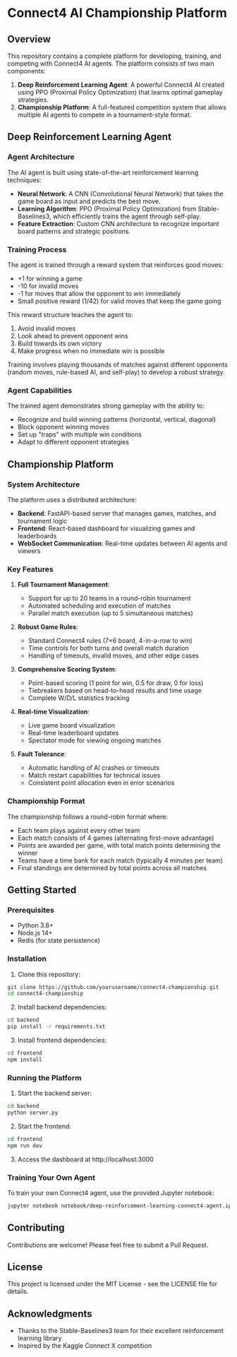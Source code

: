 # Connect4 AI Championship Platform

## Overview

This repository contains a complete platform for developing, training, and competing with Connect4 AI agents. The platform consists of two main components:

1. **Deep Reinforcement Learning Agent**: A powerful Connect4 AI created using PPO (Proximal Policy Optimization) that learns optimal gameplay strategies.
2. **Championship Platform**: A full-featured competition system that allows multiple AI agents to compete in a tournament-style format.

## Deep Reinforcement Learning Agent

### Agent Architecture

The AI agent is built using state-of-the-art reinforcement learning techniques:

- **Neural Network**: A CNN (Convolutional Neural Network) that takes the game board as input and predicts the best move.
- **Learning Algorithm**: PPO (Proximal Policy Optimization) from Stable-Baselines3, which efficiently trains the agent through self-play.
- **Feature Extraction**: Custom CNN architecture to recognize important board patterns and strategic positions.

### Training Process

The agent is trained through a reward system that reinforces good moves:
- +1 for winning a game
- -10 for invalid moves
- -1 for moves that allow the opponent to win immediately 
- Small positive reward (1/42) for valid moves that keep the game going

This reward structure teaches the agent to:
1. Avoid invalid moves
2. Look ahead to prevent opponent wins
3. Build towards its own victory
4. Make progress when no immediate win is possible

Training involves playing thousands of matches against different opponents (random moves, rule-based AI, and self-play) to develop a robust strategy.

### Agent Capabilities

The trained agent demonstrates strong gameplay with the ability to:
- Recognize and build winning patterns (horizontal, vertical, diagonal)
- Block opponent winning moves
- Set up "traps" with multiple win conditions
- Adapt to different opponent strategies

## Championship Platform

### System Architecture

The platform uses a distributed architecture:
- **Backend**: FastAPI-based server that manages games, matches, and tournament logic
- **Frontend**: React-based dashboard for visualizing games and leaderboards
- **WebSocket Communication**: Real-time updates between AI agents and viewers

### Key Features

1. **Full Tournament Management**:
   - Support for up to 20 teams in a round-robin tournament
   - Automated scheduling and execution of matches
   - Parallel match execution (up to 5 simultaneous matches)

2. **Robust Game Rules**:
   - Standard Connect4 rules (7×6 board, 4-in-a-row to win)
   - Time controls for both turns and overall match duration
   - Handling of timeouts, invalid moves, and other edge cases

3. **Comprehensive Scoring System**:
   - Point-based scoring (1 point for win, 0.5 for draw, 0 for loss)
   - Tiebreakers based on head-to-head results and time usage
   - Complete W/D/L statistics tracking

4. **Real-time Visualization**:
   - Live game board visualization
   - Real-time leaderboard updates
   - Spectator mode for viewing ongoing matches

5. **Fault Tolerance**:
   - Automatic handling of AI crashes or timeouts
   - Match restart capabilities for technical issues
   - Consistent point allocation even in error scenarios

### Championship Format

The championship follows a round-robin format where:
- Each team plays against every other team
- Each match consists of 4 games (alternating first-move advantage)
- Points are awarded per game, with total match points determining the winner
- Teams have a time bank for each match (typically 4 minutes per team)
- Final standings are determined by total points across all matches

## Getting Started

### Prerequisites

- Python 3.8+
- Node.js 14+
- Redis (for state persistence)

### Installation

1. Clone this repository:
```bash
git clone https://github.com/yourusername/connect4-championship.git
cd connect4-championship
```

2. Install backend dependencies:
```bash
cd backend
pip install -r requirements.txt
```

3. Install frontend dependencies:
```bash
cd frontend
npm install
```

### Running the Platform

1. Start the backend server:
```bash
cd backend
python server.py
```

2. Start the frontend:
```bash
cd frontend
npm run dev
```

3. Access the dashboard at http://localhost:3000

### Training Your Own Agent

To train your own Connect4 agent, use the provided Jupyter notebook:
```bash
jupyter notebook notebook/deep-reinforcement-learning-connect4-agent.ipynb
```

## Contributing

Contributions are welcome! Please feel free to submit a Pull Request.

## License

This project is licensed under the MIT License - see the LICENSE file for details.

## Acknowledgments

- Thanks to the Stable-Baselines3 team for their excellent reinforcement learning library
- Inspired by the Kaggle Connect X competition 